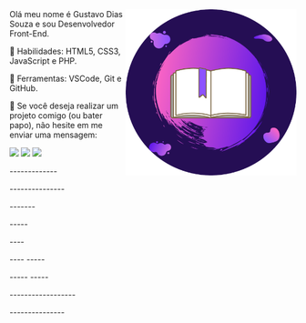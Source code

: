 <img width="300px" align="right" src="https://github.com/GustavoDiasSouza/GustavoDiasSouza/blob/main/Img/FundoRead.png" />
Olá meu nome é Gustavo Dias Souza e sou Desenvolvedor Front-End.

<p align="left">
🚀 Habilidades: HTML5, CSS3, JavaScript e PHP.
</p>

<p align="left">
💼 Ferramentas: VSCode, Git e GitHub.
</p>

<p align="left">
💌 Se você deseja realizar um projeto comigo (ou bater papo), não hesite em me enviar uma mensagem:
</p>

<p align="left">
<a href="https://www.instagram.com/gustavosouza21_/" alt="Instagram">
<img src="https://img.shields.io/badge/-Instagram-DF0174?style=for-the-badge&logo=instagram&logoColor=white&link=https://www.facebook.com/gustavo.souza.ds"/></a>

<a href="https://www.facebook.com/gustavo.souza.ds" alt="Facebook">
<img src="https://img.shields.io/badge/-Facebook-3b5998?style=for-the-badge&logo=facebook&logoColor=white&link=https://www.instagram.com/gustavosouza21_/"/></a>

<a href="https://www.linkedin.com/in/gustavo-dias-souza-214449200/">
<img  src="https://camo.githubusercontent.com/c00f87aeebbec37f3ee0857cc4c20b21fefde8a96caf4744383ebfe44a47fe3f/68747470733a2f2f696d672e736869656c64732e696f2f62616467652f2d4c696e6b6564496e2d2532333030373742353f7374796c653d666f722d7468652d6261646765266c6f676f3d6c696e6b6564696e266c6f676f436f6c6f723d7768697465"/></a>
</p>  

<p>  ------------- </p>
<p> --------------- </p>
<p>------- </p>
<p>-----  </p>
<p>----  </p>
<p>----         ----- </p>
<p>-----         ----- </p>
<p>------------------ </p>
<p> --------------- </p>

